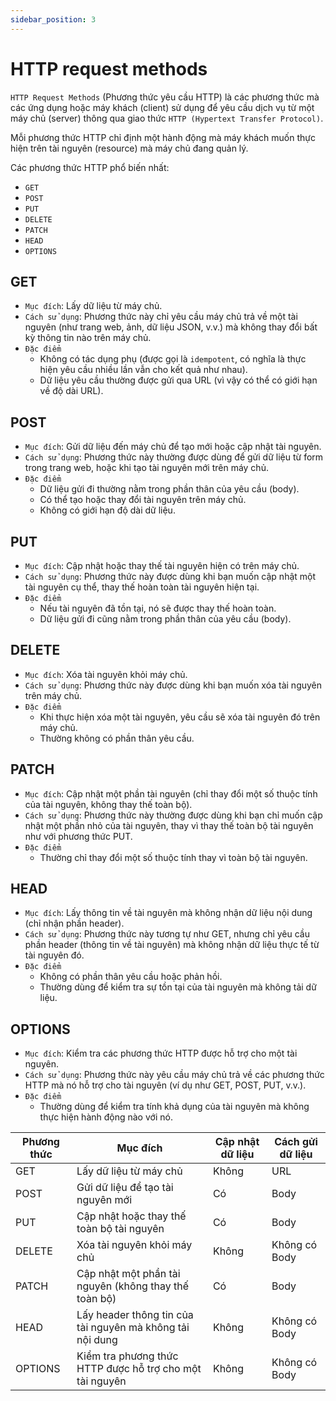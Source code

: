 ```yaml
---
sidebar_position: 3
---
```


# HTTP request methods

`HTTP Request Methods` (Phương thức yêu cầu HTTP) là các phương thức mà các ứng dụng hoặc máy khách (client) sử dụng để yêu cầu dịch vụ từ một máy chủ (server) thông qua giao thức `HTTP (Hypertext Transfer Protocol)`.

Mỗi phương thức HTTP chỉ định một hành động mà máy khách muốn thực hiện trên tài nguyên (resource) mà máy chủ đang quản lý.

Các phương thức HTTP phổ biến nhất:

- `GET`
- `POST`
- `PUT`
- `DELETE`
- `PATCH`
- `HEAD`
- `OPTIONS`

## GET

- `Mục đích`: Lấy dữ liệu từ máy chủ.
- `Cách sử dụng`: Phương thức này chỉ yêu cầu máy chủ trả về một tài nguyên (như trang web, ảnh, dữ liệu JSON, v.v.) mà không thay đổi bất kỳ thông tin nào trên máy chủ.
- `Đặc điểm`
  - Không có tác dụng phụ (được gọi là `idempotent`, có nghĩa là thực hiện yêu cầu nhiều lần vẫn cho kết quả như nhau).
  - Dữ liệu yêu cầu thường được gửi qua URL (vì vậy có thể có giới hạn về độ dài URL).

## POST

- `Mục đích`: Gửi dữ liệu đến máy chủ để tạo mới hoặc cập nhật tài nguyên.
- `Cách sử dụng`: Phương thức này thường được dùng để gửi dữ liệu từ form trong trang web, hoặc khi tạo tài nguyên mới trên máy chủ.
- `Đặc điểm`
  - Dữ liệu gửi đi thường nằm trong phần thân của yêu cầu (body).
  - Có thể tạo hoặc thay đổi tài nguyên trên máy chủ.
  - Không có giới hạn độ dài dữ liệu.

## PUT

- `Mục đích`: Cập nhật hoặc thay thế tài nguyên hiện có trên máy chủ.
- `Cách sử dụng`: Phương thức này được dùng khi bạn muốn cập nhật một tài nguyên cụ thể, thay thế hoàn toàn tài nguyên hiện tại.
- `Đặc điểm`
  - Nếu tài nguyên đã tồn tại, nó sẽ được thay thế hoàn toàn.
  - Dữ liệu gửi đi cũng nằm trong phần thân của yêu cầu (body).

## DELETE

- `Mục đích`: Xóa tài nguyên khỏi máy chủ.
- `Cách sử dụng`: Phương thức này được dùng khi bạn muốn xóa tài nguyên trên máy chủ.
- `Đặc điểm`
  - Khi thực hiện xóa một tài nguyên, yêu cầu sẽ xóa tài nguyên đó trên máy chủ.
  - Thường không có phần thân yêu cầu.

## PATCH

- `Mục đích`: Cập nhật một phần tài nguyên (chỉ thay đổi một số thuộc tính của tài nguyên, không thay thế toàn bộ).
- `Cách sử dụng`: Phương thức này thường được dùng khi bạn chỉ muốn cập nhật một phần nhỏ của tài nguyên, thay vì thay thế toàn bộ tài nguyên như với phương thức PUT.
- `Đặc điểm`
  - Thường chỉ thay đổi một số thuộc tính thay vì toàn bộ tài nguyên.

## HEAD

- `Mục đích`: Lấy thông tin về tài nguyên mà không nhận dữ liệu nội dung (chỉ nhận phần header).
- `Cách sử dụng`: Phương thức này tương tự như GET, nhưng chỉ yêu cầu phần header (thông tin về tài nguyên) mà không nhận dữ liệu thực tế từ tài nguyên đó.
- `Đặc điểm`
  - Không có phần thân yêu cầu hoặc phản hồi.
  - Thường dùng để kiểm tra sự tồn tại của tài nguyên mà không tải dữ liệu.

## OPTIONS

- `Mục đích`: Kiểm tra các phương thức HTTP được hỗ trợ cho một tài nguyên.
- `Cách sử dụng`: Phương thức này yêu cầu máy chủ trả về các phương thức HTTP mà nó hỗ trợ cho tài nguyên (ví dụ như GET, POST, PUT, v.v.).
- `Đặc điểm`
  - Thường dùng để kiểm tra tính khả dụng của tài nguyên mà không thực hiện hành động nào với nó.

| Phương thức | Mục đích                                                  | Cập nhật dữ liệu | Cách gửi dữ liệu |
| ----------- | --------------------------------------------------------- | ---------------- | ---------------- |
| GET         | Lấy dữ liệu từ máy chủ                                    | Không            | URL              |
| POST        | Gửi dữ liệu để tạo tài nguyên mới                         | Có               | Body             |
| PUT         | Cập nhật hoặc thay thế toàn bộ tài nguyên                 | Có               | Body             |
| DELETE      | Xóa tài nguyên khỏi máy chủ                               | Không            | Không có Body    |
| PATCH       | Cập nhật một phần tài nguyên (không thay thế toàn bộ)     | Có               | Body             |
| HEAD        | Lấy header thông tin của tài nguyên mà không tải nội dung | Không            | Không có Body    |
| OPTIONS     | Kiểm tra phương thức HTTP được hỗ trợ cho một tài nguyên  | Không            | Không có Body    |
